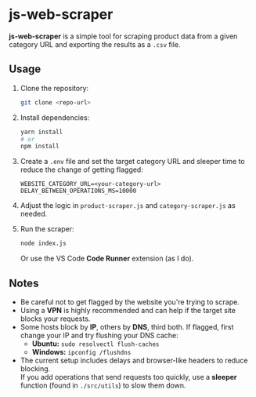 # js-web-scraper

**js-web-scraper** is a simple tool for scraping product data from a given category URL and exporting the results as a `.csv` file.

## Usage

1. Clone the repository:

   ```bash
   git clone <repo-url>
   ```

2. Install dependencies:

   ```bash
   yarn install
   # or
   npm install
   ```

3. Create a `.env` file and set the target category URL and sleeper time to reduce the change of getting flagged:

   ```
   WEBSITE_CATEGORY_URL=<your-category-url>
   DELAY_BETWEEN_OPERATIONS_MS=10000
   ```

4. Adjust the logic in `product-scraper.js` and `category-scraper.js` as needed.

5. Run the scraper:
   ```bash
   node index.js
   ```
   Or use the VS Code **Code Runner** extension (as I do).

## Notes

- Be careful not to get flagged by the website you're trying to scrape.
- Using a **VPN** is highly recommended and can help if the target site blocks your requests.
- Some hosts block by **IP**, others by **DNS**, third both. If flagged, first change your IP and try flushing your DNS cache:
  - **Ubuntu:** `sudo resolvectl flush-caches`
  - **Windows:** `ipconfig /flushdns`
- The current setup includes delays and browser-like headers to reduce blocking.  
  If you add operations that send requests too quickly, use a **sleeper** function (found in `./src/utils`) to slow them down.
